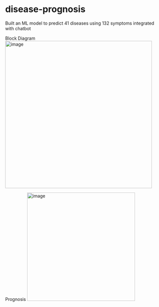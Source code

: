 # disease-prognosis
Built an ML model to predict 41 diseases using 132 symptoms integrated with chatbot

Block Diagram
<img width="469" alt="image" src="https://user-images.githubusercontent.com/91418836/236796829-9140bd2e-ec58-45f6-92e0-ca36671831a3.png">

Prognosis
<img width="345" alt="image" src="https://user-images.githubusercontent.com/91418836/236797009-14a6b981-a4b8-489b-be32-6237be00fb72.png">

